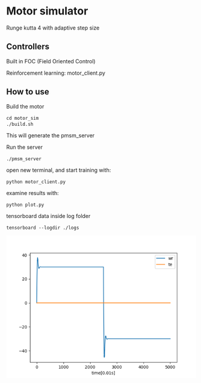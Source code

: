 # Motor simulator

Runge kutta 4 with adaptive step size

## Controllers

Built in FOC (Field Oriented Control)

Reinforcement learning: motor\_client.py

## How to use

Build the motor

    cd motor_sim
    ./build.sh

This will generate the pmsm\_server

Run the server

    ./pmsm_server

open new terminal, and start training with:

    python motor_client.py

examine results with: 

    python plot.py 

tensorboard data inside log folder

    tensorboard --logdir ./logs 


![image for fun](with_te.png)
